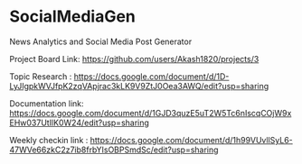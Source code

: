 # SocialMediaGen
News Analytics and Social Media Post Generator

Project Board Link:
https://github.com/users/Akash1820/projects/3

Topic Research : https://docs.google.com/document/d/1D-LyJIgpkWVJfpK2zqVApjrac3kLK9V9ZtJ0Oea3AWQ/edit?usp=sharing

Documentation link: https://docs.google.com/document/d/1GJD3quzE5uT2W5Tc6nIscqCOjW9xEHw037UtIlK0W24/edit?usp=sharing

Weekly checkin link : https://docs.google.com/document/d/1h99VUvllSyL6-47WVe66zkC2z7ib8frbYIsOBPSmdSc/edit?usp=sharing
